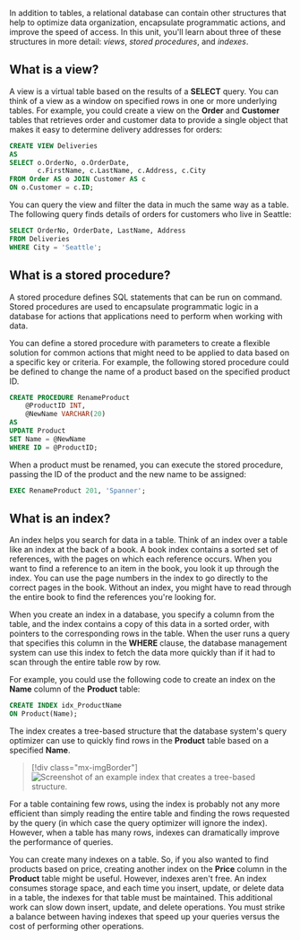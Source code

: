 In addition to tables, a relational database can contain other structures that help to optimize data organization, encapsulate programmatic actions, and improve the speed of access. In this unit, you'll learn about three of these structures in more detail: *views*, *stored procedures*, and *indexes*.

## What is a view?

A view is a virtual table based on the results of a **SELECT** query. You can think of a view as a window on specified rows in one or more underlying tables. For example, you could create a view on the **Order** and **Customer** tables that retrieves order and customer data to provide a single object that makes it easy to determine delivery addresses for orders:

```SQL
CREATE VIEW Deliveries
AS
SELECT o.OrderNo, o.OrderDate,
       c.FirstName, c.LastName, c.Address, c.City
FROM Order AS o JOIN Customer AS c
ON o.Customer = c.ID;
```

You can query the view and filter the data in much the same way as a table. The following query finds details of orders for customers who live in Seattle:

```SQL
SELECT OrderNo, OrderDate, LastName, Address
FROM Deliveries
WHERE City = 'Seattle';
```

## What is a stored procedure?

A stored procedure defines SQL statements that can be run on command. Stored procedures are used to encapsulate programmatic logic in a database for actions that applications need to perform when working with data.

You can define a stored procedure with parameters to create a flexible solution for common actions that might need to be applied to data based on a specific key or criteria. For example, the following stored procedure could be defined to change the name of a product based on the specified product ID.

```SQL
CREATE PROCEDURE RenameProduct
	@ProductID INT,
	@NewName VARCHAR(20)
AS
UPDATE Product
SET Name = @NewName
WHERE ID = @ProductID;
```

When a product must be renamed, you can execute the stored procedure, passing the ID of the product and the new name to be assigned:

```SQL
EXEC RenameProduct 201, 'Spanner';
```

## What is an index?

An index helps you search for data in a table. Think of an index over a table like an index at the back of a book. A book index contains a sorted set of references, with the pages on which each reference occurs. When you want to find a reference to an item in the book, you look it up through the index. You can use the page numbers in the index to go directly to the correct pages in the book. Without an index, you might have to read through the entire book to find the references you're looking for.

When you create an index in a database, you specify a column from the table, and the index contains a copy of this data in a sorted order, with pointers to the corresponding rows in the table. When the user runs a query that specifies this column in the **WHERE** clause, the database management system can use this index to fetch the data more quickly than if it had to scan through the entire table row by row.

For example, you could use the following code to create an index on the **Name** column of the **Product** table:

```SQL
CREATE INDEX idx_ProductName
ON Product(Name);
```

The index creates a tree-based structure that the database system's query optimizer can use to quickly find rows in the **Product** table based on a specified **Name**.

> [!div class="mx-imgBorder"]
> ![Screenshot of an example index that creates a tree-based structure.](../media/index.png)

For a table containing few rows, using the index is probably not any more efficient than simply reading the entire table and finding the rows requested by the query (in which case the query optimizer will ignore the index). However, when a table has many rows, indexes can dramatically improve the performance of queries.

You can create many indexes on a table. So, if you also wanted to find products based on price, creating another index on the **Price** column in the **Product** table might be useful. However, indexes aren't free. An index consumes storage space, and each time you insert, update, or delete data in a table, the indexes for that table must be maintained. This additional work can slow down insert, update, and delete operations. You must strike a balance between having indexes that speed up your queries versus the cost of performing other operations.

